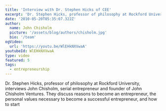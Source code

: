 ```yaml
---
title: 'Interview with Dr. Stephen Hicks of CEE'
excerpt: 'Dr. Stephen Hicks, professor of philosophy at Rockford University, interviews John Chisholm, serial entrepreneur and founder of John Chisholm Ventures. They discuss reasons to become an entrepreneur, the personal values necessary to become a successful entrepreneur, and how to start .'
date: '2010-05-20T05:35:07.322Z'
author:
  name: John Chisholm
  picture: '/assets/blog/authors/chisholm.jpg'
  bio: '/team'
ogVideo:
  url: 'https://youtu.be/WlEHkNXVwaA'
youtubeId: WlEHkNXVwaA
type: video
featured: 5
tags: 
  - entrepreneurship
---
```


Dr. Stephen Hicks, professor of philosophy at Rockford University, interviews John Chisholm, serial entrepreneur and founder of John Chisholm Ventures. They discuss reasons to become an entrepreneur, the personal values necessary to become a successful entrepreneur, and how to start 